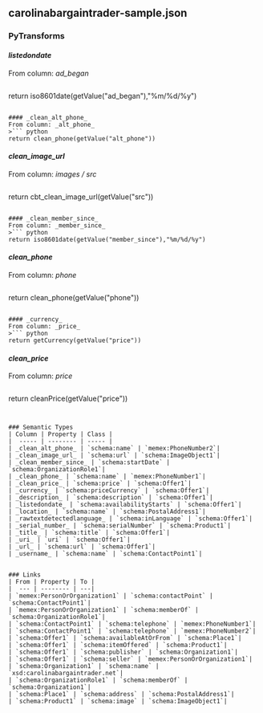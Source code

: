 ## carolinabargaintrader-sample.json

### PyTransforms
#### _listedondate_
From column: _ad_began_
>``` python
return iso8601date(getValue("ad_began"),"%m/%d/%y")
```

#### _clean_alt_phone_
From column: _alt_phone_
>``` python
return clean_phone(getValue("alt_phone"))
```

#### _clean_image_url_
From column: _images / src_
>``` python
return cbt_clean_image_url(getValue("src"))
```

#### _clean_member_since_
From column: _member_since_
>``` python
return iso8601date(getValue("member_since"),"%m/%d/%y")
```

#### _clean_phone_
From column: _phone_
>``` python
return clean_phone(getValue("phone"))
```

#### _currency_
From column: _price_
>``` python
return getCurrency(getValue("price"))
```

#### _clean_price_
From column: _price_
>``` python
return cleanPrice(getValue("price"))
```


### Semantic Types
| Column | Property | Class |
|  ----- | -------- | ----- |
| _clean_alt_phone_ | `schema:name` | `memex:PhoneNumber2`|
| _clean_image_url_ | `schema:url` | `schema:ImageObject1`|
| _clean_member_since_ | `schema:startDate` | `schema:OrganizationRole1`|
| _clean_phone_ | `schema:name` | `memex:PhoneNumber1`|
| _clean_price_ | `schema:price` | `schema:Offer1`|
| _currency_ | `schema:priceCurrency` | `schema:Offer1`|
| _description_ | `schema:description` | `schema:Offer1`|
| _listedondate_ | `schema:availabilityStarts` | `schema:Offer1`|
| _location_ | `schema:name` | `schema:PostalAddress1`|
| _rawtextdetectedlanguage_ | `schema:inLanguage` | `schema:Offer1`|
| _serial_number_ | `schema:serialNumber` | `schema:Product1`|
| _title_ | `schema:title` | `schema:Offer1`|
| _uri_ | `uri` | `schema:Offer1`|
| _url_ | `schema:url` | `schema:Offer1`|
| _username_ | `schema:name` | `schema:ContactPoint1`|


### Links
| From | Property | To |
|  --- | -------- | ---|
| `memex:PersonOrOrganization1` | `schema:contactPoint` | `schema:ContactPoint1`|
| `memex:PersonOrOrganization1` | `schema:memberOf` | `schema:OrganizationRole1`|
| `schema:ContactPoint1` | `schema:telephone` | `memex:PhoneNumber1`|
| `schema:ContactPoint1` | `schema:telephone` | `memex:PhoneNumber2`|
| `schema:Offer1` | `schema:availableAtOrFrom` | `schema:Place1`|
| `schema:Offer1` | `schema:itemOffered` | `schema:Product1`|
| `schema:Offer1` | `schema:publisher` | `schema:Organization1`|
| `schema:Offer1` | `schema:seller` | `memex:PersonOrOrganization1`|
| `schema:Organization1` | `schema:name` | `xsd:carolinabargaintrader.net`|
| `schema:OrganizationRole1` | `schema:memberOf` | `schema:Organization1`|
| `schema:Place1` | `schema:address` | `schema:PostalAddress1`|
| `schema:Product1` | `schema:image` | `schema:ImageObject1`|
